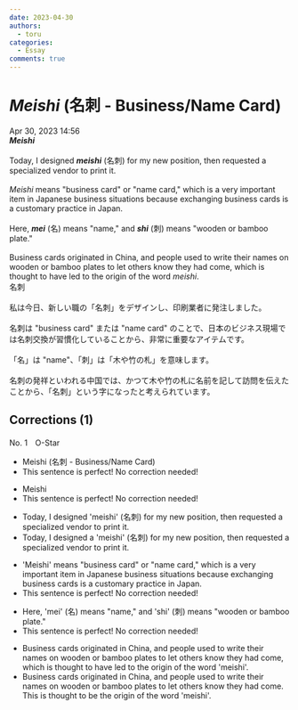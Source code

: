 ```yaml
---
date: 2023-04-30
authors:
  - toru
categories:
  - Essay
comments: true
---
```


# <strong><em>Meishi</strong></em> (名刺 - Business/Name Card)
<div class="date">Apr 30, 2023 14:56</div>
<div id="post"><div id="body_show_ori">
<strong><em>Meishi</strong></em><br/><br/>Today, I designed <strong><em>meishi</em></strong> (名刺) for my new position, then requested a specialized vendor to print it.<br/><br/><em>Meishi</em> means "business card" or "name card," which is a very important item in Japanese business situations because exchanging business cards is a customary practice in Japan.<br/><br/>Here, <strong><em>mei</em></strong> (名) means "name," and <strong><em>shi</em></strong> (刺) means "wooden or bamboo plate."<br/><br/>Business cards originated in China, and people used to write their names on wooden or bamboo plates to let others know they had come, which is thought to have led to the origin of the word <em>meishi</em>.
</div></div>

<!-- more -->

<div id="post_ja"><div id="body_show_mo">
名刺<br/><br/>私は今日、新しい職の「名刺」をデザインし、印刷業者に発注しました。<br/><br/>名刺は "business card" または "name card" のことで、日本のビジネス現場では名刺交換が習慣化していることから、非常に重要なアイテムです。<br/><br/>「名」は "name"、「刺」は「木や竹の札」を意味します。<br/><br/>名刺の発祥といわれる中国では、かつて木や竹の札に名前を記して訪問を伝えたことから、「名刺」という字になったと考えられています。
</div></div>

## Corrections (1)
<div id="block"><div class="first_name"> No. 1　<span class="just_name">O-Star</span></div><div id="block2">
<ul class="correction_field">
<li class="incorrect">Meishi (名刺 - Business/Name Card)</li>
<li class="corrected perfect">This sentence is perfect! No correction needed!</li>
</ul>
<ul class="correction_field">
<li class="incorrect">Meishi</li>
<li class="corrected perfect">This sentence is perfect! No correction needed!</li>
</ul>
<ul class="correction_field">
<li class="incorrect">Today, I designed 'meishi' (名刺) for my new position, then requested a specialized vendor to print it.</li>
<li class="corrected correct">
Today, I designed <span class="f_bold">a</span> 'meishi' (名刺) for my new position, then requested a specialized vendor to print it.
</li>
</ul>
<ul class="correction_field">
<li class="incorrect">'Meishi' means "business card" or "name card," which is a very important item in Japanese business situations because exchanging business cards is a customary practice in Japan.</li>
<li class="corrected perfect">This sentence is perfect! No correction needed!</li>
</ul>
<ul class="correction_field">
<li class="incorrect">Here, 'mei' (名) means "name," and 'shi' (刺) means "wooden or bamboo plate."</li>
<li class="corrected perfect">This sentence is perfect! No correction needed!</li>
</ul>
<ul class="correction_field">
<li class="incorrect">Business cards originated in China, and people used to write their names on wooden or bamboo plates to let others know they had come, which is thought to have led to the origin of the word 'meishi'.</li>
<li class="corrected correct">
Business cards originated in China, and people used to write their names on wooden or bamboo plates to let others know they had come. <span class="f_bold">This is</span> thought <span class="f_bold">to be the origin of </span>the word 'meishi'.
</li>
</ul>
</div></div>
